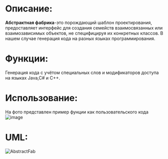 # Описание:
**Абстрактная фабрика**-это порождающий шаблон проектирования, предоставляет интерфейс для создания семейств взаимосвязанных или взаимозависимых объектов, не специфицируя их конкретных классов. В нашем случае генерация кода на разных языках программирования.

# Функции:
Генерация кода с учётом специальных слов и модификаторов доступа на языках Java,C# и C++.

# Использование:
На фото представлен пример фунции как пользовательского кода
![image](https://github.com/user-attachments/assets/f3a9435c-5cff-4406-a5ca-d1e5526fdb08)

# UML:
![AbstractFab](https://github.com/user-attachments/assets/d77d81e6-2a99-4910-b315-6001fb5babb0)
